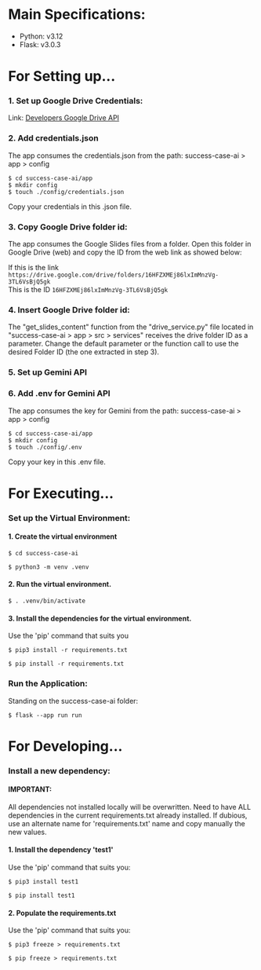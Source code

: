 # Main Specifications:

- Python: v3.12
- Flask: v3.0.3

# For Setting up...

### 1. Set up Google Drive Credentials:

Link: [Developers Google Drive API](https://developers.google.com/drive/api/quickstart/python?hl=es-419)

### 2. Add credentials.json
The app consumes the credentials.json from the path: success-case-ai > app > config

`$ cd success-case-ai/app`\
`$ mkdir config`\
`$ touch ./config/credentials.json`

Copy your credentials in this .json file.

### 3. Copy Google Drive folder id:

The app consumes the Google Slides files from a folder. Open this folder in Google Drive (web) and copy the ID from the web link as showed below:

If this is the link `https://drive.google.com/drive/folders/16HFZXMEj86lxImMnzVg-3TL6VsBjQ5gk`\
This is the ID `16HFZXMEj86lxImMnzVg-3TL6VsBjQ5gk`

### 4. Insert Google Drive folder id:

The "get_slides_content" function from the "drive_service.py" file located in "success-case-ai > app > src > services" receives the drive folder ID as a parameter. Change the default parameter or the function call to use the desired Folder ID (the one extracted in step 3).

### 5. Set up Gemini API

### 6. Add .env for Gemini API

The app consumes the key for Gemini from the path: success-case-ai > app > config

`$ cd success-case-ai/app`\
`$ mkdir config`\
`$ touch ./config/.env`

Copy your key in this .env file.

# For Executing...

### Set up the Virtual Environment:

#### 1. Create the virtual environment

`$ cd success-case-ai`

`$ python3 -m venv .venv`

#### 2. Run the virtual environment.

`$ . .venv/bin/activate`

#### 3. Install the dependencies for the virtual environment.

Use the 'pip' command that suits you

`$ pip3 install -r requirements.txt`

`$ pip install -r requirements.txt`

### Run the Application:

Standing on the success-case-ai folder:

`$ flask --app run run`

# For Developing...

### Install a new dependency:

#### IMPORTANT:
All dependencies not installed locally will be overwritten. Need to have ALL dependencies in the current requirements.txt already installed. If dubious, use an alternate name for 'requirements.txt' name and copy manually the new values.

#### 1. Install the dependency 'test1'

Use the 'pip' command that suits you:

`$ pip3 install test1`

`$ pip install test1`

#### 2. Populate the requirements.txt

Use the 'pip' command that suits you:

`$ pip3 freeze > requirements.txt`

`$ pip freeze > requirements.txt`

